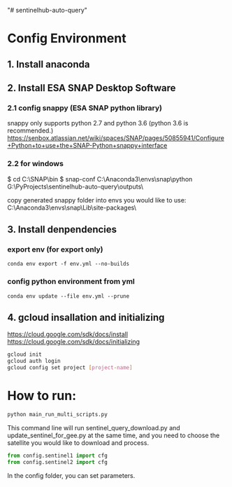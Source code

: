 "# sentinelhub-auto-query" 

# Config Environment
## 1. Install anaconda

## 2. Install ESA SNAP Desktop Software 


### 2.1 config snappy (ESA SNAP python library)
snappy only supports python 2.7 and python 3.6 (python 3.6 is recommended.)
https://senbox.atlassian.net/wiki/spaces/SNAP/pages/50855941/Configure+Python+to+use+the+SNAP-Python+snappy+interface

### 2.2 for windows
$ cd C:\SNAP\bin
$ snap-conf C:\Anaconda3\envs\snap\python G:\PyProjects\sentinelhub-auto-query\outputs\

copy generated snappy folder into envs you would like to use:
C:\Anaconda3\envs\snap\Lib\site-packages\

## 3. Install denpendencies
### export env (for export only)
```
conda env export -f env.yml --no-builds
```

### config python environment from yml
```
conda env update --file env.yml --prune
```

## 4. gcloud insallation and initializing
https://cloud.google.com/sdk/docs/install
https://cloud.google.com/sdk/docs/initializing

``` bash
gcloud init
gcloud auth login
gcloud config set project [project-name]
```


# How to run:
``` bash 
python main_run_multi_scripts.py 
```

This command line will run sentinel_query_download.py and update_sentinel_for_gee.py at the same time, and you need to choose the satellite you would like to download and process.
``` python
from config.sentinel1 import cfg
from config.sentinel2 import cfg
```
In the config folder, you can set parameters.


